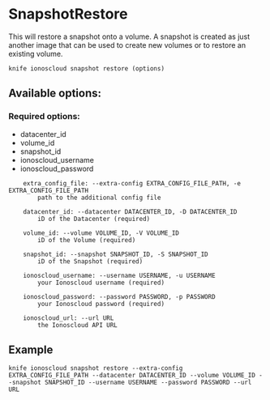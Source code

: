 # SnapshotRestore

This will restore a snapshot onto a volume. A snapshot is created as just another image that can be used to create new volumes or to restore an existing volume.

```text
knife ionoscloud snapshot restore (options)
```

## Available options:

### Required options:

* datacenter\_id
* volume\_id
* snapshot\_id
* ionoscloud\_username
* ionoscloud\_password

```text
    extra_config_file: --extra-config EXTRA_CONFIG_FILE_PATH, -e EXTRA_CONFIG_FILE_PATH
        path to the additional config file

    datacenter_id: --datacenter DATACENTER_ID, -D DATACENTER_ID
        iD of the Datacenter (required)

    volume_id: --volume VOLUME_ID, -V VOLUME_ID
        iD of the Volume (required)

    snapshot_id: --snapshot SNAPSHOT_ID, -S SNAPSHOT_ID
        iD of the Snapshot (required)

    ionoscloud_username: --username USERNAME, -u USERNAME
        your Ionoscloud username (required)

    ionoscloud_password: --password PASSWORD, -p PASSWORD
        your Ionoscloud password (required)

    ionoscloud_url: --url URL
        the Ionoscloud API URL

```
## Example

```text
knife ionoscloud snapshot restore --extra-config EXTRA_CONFIG_FILE_PATH --datacenter DATACENTER_ID --volume VOLUME_ID --snapshot SNAPSHOT_ID --username USERNAME --password PASSWORD --url URL
```
